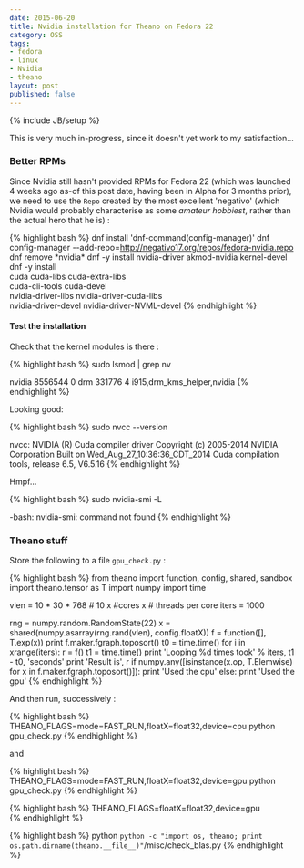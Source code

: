 ```yaml
---
date: 2015-06-20
title: Nvidia installation for Theano on Fedora 22
category: OSS
tags:
- fedora
- linux
- Nvidia
- theano
layout: post
published: false
---
```

{% include JB/setup %}

This is very much in-progress, since it doesn't yet work to my satisfaction...

### Better RPMs 

Since Nvidia still hasn't provided RPMs for Fedora 22 (which was launched 
4 weeks ago as-of this post date, having been in Alpha for 3 months prior),
we need to use the ``Repo`` created by the most excellent 'negativo' (which
Nvidia would probably characterise as some *amateur hobbiest*, rather than
the actual hero that he is) :

{% highlight bash %}
dnf install 'dnf-command(config-manager)'
dnf config-manager --add-repo=http://negativo17.org/repos/fedora-nvidia.repo
dnf remove \*nvidia\*
dnf -y install nvidia-driver akmod-nvidia kernel-devel
dnf -y install \
  cuda cuda-libs cuda-extra-libs \
  cuda-cli-tools cuda-devel \
  nvidia-driver-libs nvidia-driver-cuda-libs \
  nvidia-driver-devel nvidia-driver-NVML-devel 
{% endhighlight %}

#### Test the installation

Check that the kernel modules is there :

{% highlight bash %}
sudo lsmod | grep nv

nvidia               8556544  0 
drm                   331776  4 i915,drm_kms_helper,nvidia
{% endhighlight %}


Looking good:

{% highlight bash %}
sudo nvcc --version

nvcc: NVIDIA (R) Cuda compiler driver
Copyright (c) 2005-2014 NVIDIA Corporation
Built on Wed_Aug_27_10:36:36_CDT_2014
Cuda compilation tools, release 6.5, V6.5.16
{% endhighlight %}


Hmpf...

{% highlight bash %}
sudo nvidia-smi -L

-bash: nvidia-smi: command not found
{% endhighlight %}


### Theano stuff

Store the following to a file ``gpu_check.py`` : 

{% highlight bash %}
from theano import function, config, shared, sandbox
import theano.tensor as T
import numpy
import time

vlen = 10 * 30 * 768  # 10 x #cores x # threads per core
iters = 1000

rng = numpy.random.RandomState(22)
x = shared(numpy.asarray(rng.rand(vlen), config.floatX))
f = function([], T.exp(x))
print f.maker.fgraph.toposort()
t0 = time.time()
for i in xrange(iters):
    r = f()
t1 = time.time()
print 'Looping %d times took' % iters, t1 - t0, 'seconds'
print 'Result is', r
if numpy.any([isinstance(x.op, T.Elemwise) for x in f.maker.fgraph.toposort()]):
    print 'Used the cpu'
else:
    print 'Used the gpu'
{% endhighlight %}

And then run, successively :

{% highlight bash %}
THEANO_FLAGS=mode=FAST_RUN,floatX=float32,device=cpu  python gpu_check.py
{% endhighlight %}

and 

{% highlight bash %}
THEANO_FLAGS=mode=FAST_RUN,floatX=float32,device=gpu python gpu_check.py
{% endhighlight %}



{% highlight bash %}
THEANO_FLAGS=floatX=float32,device=gpu  
{% endhighlight %}

{% highlight bash %}
python `python -c "import os, theano; print os.path.dirname(theano.__file__)"`/misc/check_blas.py
{% endhighlight %}
